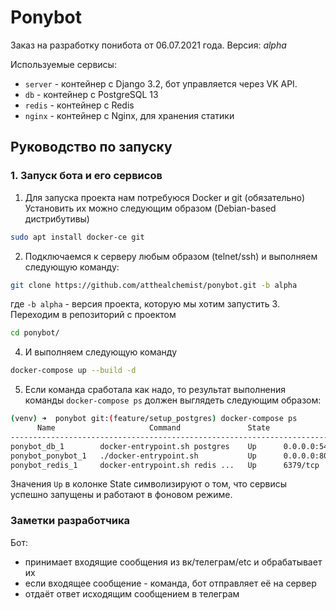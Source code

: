 # Ponybot
Заказ на разработку понибота от 06.07.2021 года.
Версия: *alpha*

Используемые сервисы:
- `server` - контейнер с Django 3.2, бот управляется через VK API.
- `db` - контейнер с PostgreSQL 13
- `redis` - контейнер с Redis
- `nginx` - контейнер с Nginx, для хранения статики

## Руководство по запуску

### 1. Запуск бота и его сервисов
1. Для запуска проекта нам потребуюся Docker и git (обязательно)
Установить их можно следующим образом (Debian-based дистрибутивы)
```bash
sudo apt install docker-ce git
```
2. Подключаемся к серверу любым образом (telnet/ssh) и выполняем следующую команду:
```bash
git clone https://github.com/atthealchemist/ponybot.git -b alpha
```
где `-b alpha` - версия проекта, которую мы хотим запустить
3. Переходим в репозиторий с проектом
```bash
cd ponybot/
```
4. И выполняем следующую команду
```bash
docker-compose up --build -d
```

5. Если команда сработала как надо, то результат выполнения команды `docker-compose ps` должен выглядеть следующим образом:
```bash
(venv) ➜  ponybot git:(feature/setup_postgres) docker-compose ps
      Name                     Command               State                    Ports                  
-----------------------------------------------------------------------------------------------------
ponybot_db_1        docker-entrypoint.sh postgres    Up      0.0.0.0:5432->5432/tcp,:::5432->5432/tcp
ponybot_ponybot_1   ./docker-entrypoint.sh           Up      0.0.0.0:8000->8000/tcp,:::8000->8000/tcp
ponybot_redis_1     docker-entrypoint.sh redis ...   Up      6379/tcp      
```
Значения `Up` в колонке State символизируют о том, что сервисы успешно запущены и работают в фоновом режиме.


### Заметки разработчика

Бот:
 - принимает входящие сообщения из вк/телеграм/etc и обрабатывает их
 - если входящее сообщение - команда, бот отправляет её на сервер
 - отдаёт ответ исходящим сообщением в телеграм